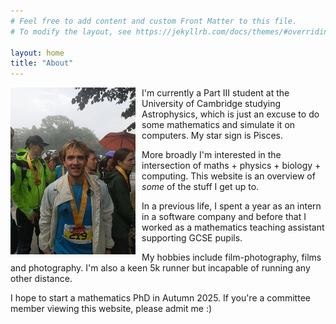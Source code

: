 ```yaml
---
# Feel free to add content and custom Front Matter to this file.
# To modify the layout, see https://jekyllrb.com/docs/themes/#overriding-theme-defaults

layout: home
title: "About"
---
```


<img src="/images/running.jpg" alt="portrait photo of me - mid 20s male, slim build. Medium length hair" style="width:200px; float:left; padding-right:10px"/>

I'm currently a Part III student at the University of Cambridge studying Astrophysics, which is just an excuse to do some mathematics and simulate it on computers. My star sign is Pisces. 

More broadly I'm interested in the intersection of maths + physics + biology + computing. This website is an overview of *some* of the stuff I get up to.

In a previous life, I spent a year as an intern in a software company and before that I worked as a mathematics teaching assistant supporting GCSE pupils. 

My hobbies include film-photography, films and photography. I'm also a keen 5k runner but incapable of running any other distance.

I hope to start a mathematics PhD in Autumn 2025. If you're a committee member viewing this website, please admit me :)

